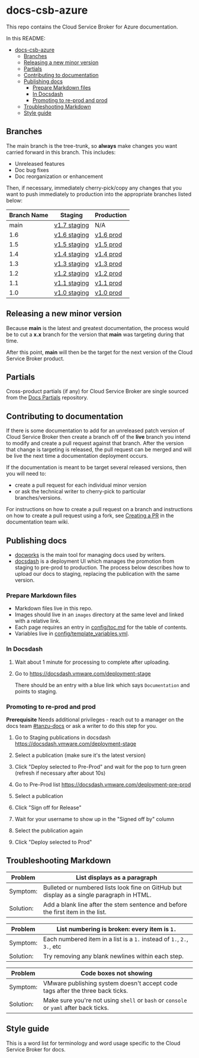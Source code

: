 # docs-csb-azure

This repo contains the Cloud Service Broker for Azure documentation.

In this README:

- [docs-csb-azure](#docs-csb-azure)
  - [Branches](#branches)
  - [Releasing a new minor version](#releasing-a-new-minor-version)
  - [Partials](#partials)
  - [Contributing to documentation](#contributing-to-documentation)
  - [Publishing docs](#publishing-docs)
    - [Prepare Markdown files](#prepare-markdown-files)
    - [In Docsdash](#in-docsdash)
    - [Promoting to re-prod and prod](#promoting-to-re-prod-and-prod)
  - [Troubleshooting Markdown](#troubleshooting-markdown)
  - [Style guide](#style-guide)

## Branches

The main branch is the tree-trunk, so **always** make changes you want carried forward in this branch. This includes:

* Unreleased features
* Doc bug fixes
* Doc reorganization or enhancement

Then, if necessary, immediately cherry-pick/copy any changes that you want to push immediately to production into the appropriate branches listed below:

| Branch Name| Staging  | Production |
|------------| ---------|------------|
| main     | [v1.7 staging](https://docs-staging.vmware.com/en/draft/Tanzu-Cloud-Service-Broker-for-Azure/1.7/csb-azure/GUID-index.html) | N/A |
| 1.6     | [v1.6 staging](https://docs-staging.vmware.com/en/Tanzu-Cloud-Service-Broker-for-Azure/1.6/csb-azure/GUID-index.html) | [v1.6 prod](https://docs.vmware.com/en/Tanzu-Cloud-Service-Broker-for-Azure/1.6/csb-azure/GUID-index.html) |
| 1.5     | [v1.5 staging](https://docs-staging.vmware.com/en/Tanzu-Cloud-Service-Broker-for-Azure/1.5/csb-azure/GUID-index.html) | [v1.5 prod](https://docs.vmware.com/en/Tanzu-Cloud-Service-Broker-for-Azure/1.5/csb-azure/GUID-index.html) |
| 1.4        | [v1.4 staging](https://docs-staging.vmware.com/en/Tanzu-Cloud-Service-Broker-for-Azure/1.4/csb-azure/GUID-index.html) | [v1.4 prod](https://docs.vmware.com/en/Tanzu-Cloud-Service-Broker-for-Azure/1.4/csb-azure/GUID-index.html) |
| 1.3        | [v1.3 staging](https://docs-staging.vmware.com/en/Tanzu-Cloud-Service-Broker-for-Azure/1.3/csb-azure/GUID-index.html) | [v1.3 prod](https://docs.vmware.com/en/Tanzu-Cloud-Service-Broker-for-Azure/1.3/csb-azure/GUID-index.html) |
| 1.2        | [v1.2 staging](https://docs-staging.vmware.com/en/Tanzu-Cloud-Service-Broker-for-Azure/1.2/csb-azure/GUID-index.html) | [v1.2 prod](https://docs.vmware.com/en/Tanzu-Cloud-Service-Broker-for-Azure/1.2/csb-azure/GUID-index.html) |
| 1.1        | [v1.1 staging](https://docs-staging.vmware.com/en/Tanzu-Cloud-Service-Broker-for-Azure/1.1/csb-azure/GUID-index.html) | [v1.1 prod](https://docs.vmware.com/en/Tanzu-Cloud-Service-Broker-for-Azure/1.1/csb-azure/GUID-index.html) |
| 1.0        | [v1.0 staging](https://docs-staging.vmware.com/en/Tanzu-Cloud-Service-Broker-for-Azure/1.0/csb-azure/GUID-index.html) | [v1.0 prod](https://docs.vmware.com/en/Tanzu-Cloud-Service-Broker-for-Azure/1.0/csb-azure/GUID-index.html) |

## Releasing a new minor version

Because **main** is the latest and greatest documentation, the process would be to cut a **x.x** branch
for the version that **main** was targeting during that time.

After this point, **main** will then be the target for the next version of the Cloud Service Broker product.


## Partials

Cross-product partials (if any) for Cloud Service Broker are single sourced from the [Docs Partials](https://github.com/pivotal-cf/docs-partials) repository.


## Contributing to documentation

If there is some documentation to add for an unreleased patch version of Cloud Service Broker then create a branch off of the **live** branch
you intend to modify and create a pull request against that branch.
After the version that change is targeting is released, the pull request can be merged and will be live
the next time a documentation deployment occurs.

If the documentation is meant to be target several released versions,
then you will need to:
+ create a pull request for each individual minor version
+ or ask the technical writer to cherry-pick to particular branches/versions.

For instructions on how to create a pull request on a branch and instructions on how to create a
pull request using a fork, see
[Creating a PR](https://docs-wiki.sc2-04-pcf1-apps.oc.vmware.com/wiki/external/create-pr.html)
in the documentation team wiki.


## Publishing docs

- [docworks](https://docworks.vmware.com/) is the main tool for managing docs used by writers.
- [docsdash](https://docsdash.vmware.com/) is a deployment UI which manages the promotion from
staging to pre-prod to production. The process below describes how to upload our docs to staging,
replacing the publication with the same version.

### Prepare Markdown files
- Markdown files live in this repo.
- Images should live in an `images` directory at the same level and linked with a relative link.
- Each page requires an entry in [config/toc.md](config/toc.md) for the table of contents.
- Variables live in [config/template_variables.yml](config/template_variables.yml).

### In Docsdash

1. Wait about 1 minute for processing to complete after uploading.
2. Go to https://docsdash.vmware.com/deployment-stage

   There should be an entry with a blue link which says `Documentation` and points to staging.

### Promoting to re-prod and prod

**Prerequisite** Needs additional privileges - reach out to a manager on the docs team [#tanzu-docs](https://vmware.slack.com/archives/C055V2M0H) or ask a writer to do this step for you.

1. Go to Staging publications in docsdash
  https://docsdash.vmware.com/deployment-stage

2. Select a publication (make sure it's the latest version)

3. Click "Deploy selected to Pre-Prod" and wait for the pop to turn green (refresh if necessary after about 10s)

4. Go to Pre-Prod list
  https://docsdash.vmware.com/deployment-pre-prod

5. Select a publication

6. Click "Sign off for Release"

7. Wait for your username to show up in the "Signed off by" column

8. Select the publication again

9. Click "Deploy selected to Prod"

## Troubleshooting Markdown

| Problem | List displays as a paragraph |
|---------|-----------|
| Symptom:| Bulleted or numbered lists look fine on GitHub but display as a single paragraph in HTML.|
| Solution: | Add a blank line after the stem sentence and before the first item in the list.|

| Problem | List numbering is broken: every item is `1.` |
|---------|-----------|
| Symptom:| Each numbered item in a list is a `1.` instead of `1.`, `2.`, `3.`, etc|
| Solution: | Try removing any blank newlines within each step.|

| Problem | Code boxes not showing |
|---------|-----------|
| Symptom:| VMware publishing system doesn't accept code tags after the three back ticks.|
| Solution: | Make sure you're not using `shell` or `bash` or `console` or `yaml` after back ticks.|

## Style guide

This is a word list for terminology and word usage specific to the Cloud Service Broker for docs.
